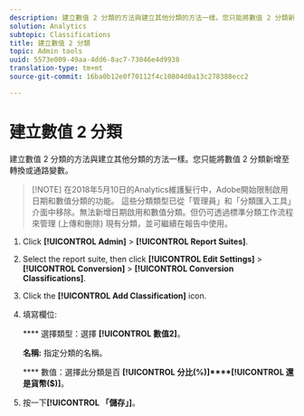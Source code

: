 ```yaml
---
description: 建立數值 2 分類的方法與建立其他分類的方法一樣。您只能將數值 2 分類新增至轉換或通路變數。
solution: Analytics
subtopic: Classifications
title: 建立數值 2 分類
topic: Admin tools
uuid: 5573e009-49aa-4dd6-8ac7-73046e4d9938
translation-type: tm+mt
source-git-commit: 16ba0b12e0f70112f4c10804d0a13c278388ecc2

---
```



# 建立數值 2 分類

建立數值 2 分類的方法與建立其他分類的方法一樣。您只能將數值 2 分類新增至轉換或通路變數。

> [!NOTE] 在2018年5月10日的Analytics維護髮行中，Adobe開始限制啟用日期和數值分類的功能。 這些分類類型已從「管理員」和「分類匯入工具」介面中移除。無法新增日期啟用和數值分類。但仍可透過標準分類工作流程來管理 (上傳和刪除) 現有分類，並可繼續在報告中使用。

1. Click **[!UICONTROL Admin]** &gt; **[!UICONTROL Report Suites]**.
1. Select the report suite, then click **[!UICONTROL Edit Settings]** &gt; **[!UICONTROL Conversion]** &gt; **[!UICONTROL Conversion Classifications]**.
1. Click the **[!UICONTROL Add Classification]** icon.
1. 填寫欄位: 

   **** 選擇類型：選擇 **[!UICONTROL 數值2]**。

   **名稱:** 指定分類的名稱。

   **** 數值：選擇此分類是百 **[!UICONTROL 分比(%)]****[!UICONTROL 還是貨幣($)]**。

1. 按一下&#x200B;**[!UICONTROL 「儲存」]**。
